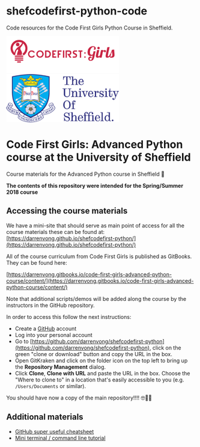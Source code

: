 # shefcodefirst-python-code
Code resources for the Code First Girls Python Course in Sheffield.

<img src='./assets/CFG-logo.png' width='300px'>
<img src='./assets/sheffield.png' width='300px'>



# Code First Girls: Advanced Python course at the University of Sheffield

Course materials for the Advanced Python course in Sheffield 🤖

**The contents of this repository were intended for the Spring/Summer 2018 course**

## Accessing the course materials
We have a mini-site that should serve as main point of access for all the course materials
these can be found at:
[https://darrenvong.github.io/shefcodefirst-python/](https://darrenvong.github.io/shefcodefirst-python/)

All of the course curriculum from Code First Girls is published as GitBooks. They can be found here:

[https://darrenvong.gitbooks.io/code-first-girls-advanced-python-course/content/](https://darrenvong.gitbooks.io/code-first-girls-advanced-python-course/content/)

Note that additional scripts/demos will be added along the course by the instructors in the
GitHub repository.

In order to access this follow the next instructions:

- Create a [GitHub](https://github.com) account
- Log into your personal account
- Go to [https://github.com/darrenvong/shefcodefirst-python](https://github.com/darrenvong/shefcodefirst-python),
click on the green "clone or download" button and copy the URL in the box.
- Open GitKraken and click on the folder icon on the top left to bring up the **Repository Management** dialog.
- Click **Clone**, **Clone with URL** and paste the URL in the box. Choose the "Where to clone to" in a
location that's easily accessible to you (e.g. `/Users/Documents` or similar).

You should have now a copy of the main repository!!!! 🤓🎉🎈


## Additional materials
- [GitHub super useful cheatsheet](https://services.github.com/on-demand/downloads/github-git-cheat-sheet.pdf)
- [Mini terminal / command line tutorial](./terminal.md) 
 
